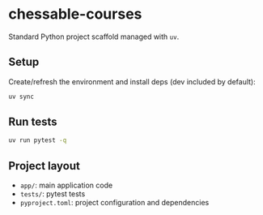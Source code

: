 # chessable-courses

Standard Python project scaffold managed with `uv`.

## Setup

Create/refresh the environment and install deps (dev included by default):

```bash
uv sync
```

## Run tests

```bash
uv run pytest -q
```

## Project layout

- `app/`: main application code
- `tests/`: pytest tests
- `pyproject.toml`: project configuration and dependencies
